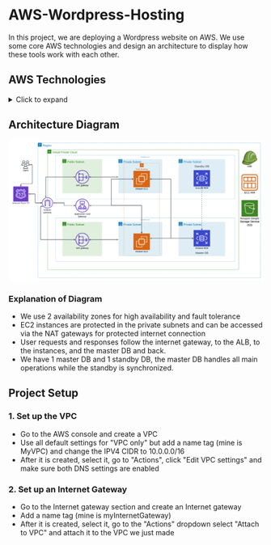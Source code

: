 # AWS-Wordpress-Hosting

In this project, we are deploying a Wordpress website on AWS. We use some core AWS technologies and design an architecture to display how these tools work with each other.

## AWS Technologies
<details>
  <summary>Click to expand</summary>

##
  
  - VPC 
  - EC2 
  - RDS Database
  - Internet Gateway
  - Amazon Route 53
  - NAT Gateway
  - Application Load Balancer
  - Auto Scaling Group
  - S3 Bucket
  - IAM

</details>

## Architecture Diagram

![Architecture](./Architecture_Diagram.png)

### Explanation of Diagram
- We use 2 availability zones for high availability and fault tolerance
- EC2 instances are protected in the private subnets and can be accessed via the NAT gateways for protected internet connection
- User requests and responses follow the internet gateway, to the ALB, to the instances, and the master DB and back.
- We have 1 master DB and 1 standby DB, the master DB handles all main operations while the standby is synchronized.

## Project Setup
### 1. Set up the VPC
  - Go to the AWS console and create a VPC
  - Use all default settings for "VPC only" but add a name tag (mine is MyVPC) and change the IPV4 CIDR to 10.0.0.0/16
  - After it is created, select it, go to "Actions", click "Edit VPC settings" and make sure both DNS settings are enabled
### 2. Set up an Internet Gateway
  - Go to the Internet gateway section and create an Internet gateway
  - Add a name tag (mine is myInternetGateway)
  - After it is created, select it, go to the "Actions" dropdown select "Attach to VPC" and attach it to the VPC we just made
